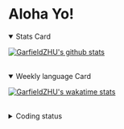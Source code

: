 # Aloha Yo!

<details open>
<summary>Stats Card</summary>
 
[![GarfieldZHU's github stats](https://github-readme-stats.vercel.app/api?username=GarfieldZHU&show_icons=true&theme=tokyonight)](https://github.com/anuraghazra/github-readme-stats)
 
</details>

<br/>

<details open>
<summary>Weekly language Card</summary>
 
[![GarfieldZHU's wakatime stats](https://github-readme-stats.vercel.app/api/wakatime?username=AlohaYo&theme=nightowl&layout=compact)](https://github.com/GarfieldZHU/GarfieldZHU)


<br/>

</details>

<details>

<summary>Coding status</summary>

<br/>

<!--START_SECTION:waka-->
**🐱 My Github Data** 

> 🏆 161 Contributions in the Year 2021
 > 
> 📦 472.1 kB Used in Github's Storage 
 > 
> 🚫 Not Opted to Hire
 > 
> 📜 53 Public Repositories 
 > 
> 🔑 32 Private Repositories  
 > 
**I'm a Night 🦉** 

```text
🌞 Morning    72 commits     ███░░░░░░░░░░░░░░░░░░░░░░   14.72% 
🌆 Daytime    132 commits    ██████░░░░░░░░░░░░░░░░░░░   26.99% 
🌃 Evening    182 commits    █████████░░░░░░░░░░░░░░░░   37.22% 
🌙 Night      103 commits    █████░░░░░░░░░░░░░░░░░░░░   21.06%

```


📊 **This Week I Spent My Time On** 

```text
💬 Programming Languages: 
TypeScript               18 hrs 8 mins       █████████████████░░░░░░░░   68.24% 
Rust                     3 hrs 58 mins       ███░░░░░░░░░░░░░░░░░░░░░░   14.96% 
SCSS                     1 hr 24 mins        █░░░░░░░░░░░░░░░░░░░░░░░░   5.27% 
Java                     1 hr 3 mins         █░░░░░░░░░░░░░░░░░░░░░░░░   4.01% 
JavaScript               1 hr 3 mins         █░░░░░░░░░░░░░░░░░░░░░░░░   3.99%

🔥 Editors: 
VS Code                  25 hrs 30 mins      ████████████████████████░   95.93% 
IntelliJ                 1 hr 4 mins         █░░░░░░░░░░░░░░░░░░░░░░░░   4.07%

💻 Operating System: 
Mac                      21 hrs 3 mins       ███████████████████░░░░░░   79.22% 
Windows                  5 hrs 31 mins       █████░░░░░░░░░░░░░░░░░░░░   20.78%

```


<!--END_SECTION:waka-->

</details>
